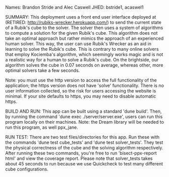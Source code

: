 Names: Brandon Stride and Alec Caswell
JHED: bstride1, acaswel1

SUMMARY:
This deployment uses a front end user interface deployed at (RETIRED: http://rubiks-wrecker.herokuapp.com/) 
to send the current state of a Rubik's cube to the solver. The solver then uses a system of algorithms to compute
a solution for the given Rubik's cube.
This algorithm does not take an optimal approach but rather mimics the approach of an experienced human solver.
This way, the user can use Rubik's Wrecker as an aid in learning to solve the Rubik's cube. This is contrary to
many online solvers that employ Kociemba's algorithm, which seemingly works magic and is not a realistic way for
a human to solve a Rubik's cube. On the brightside, our algorithm solves the cube in 0.07 seconds on average,
whereas other, more optimal solvers take a few seconds.

Note: you must use the http version to access the full functionality of the application; the https version does
not have 'solve' functionality. There is no user information collected, so the risk for users accessing the website is minimal.
If your site defaults to https, you may need to disable automatic https.

BUILD AND RUN:
This app can be built using a standard 'dune build'. Then, by running the command 'dune exec ./server/server.exe',
users can run this program locally on their machines. Note: the Dream library will be needed to run this program,
as well ppx_jane.

RUN TEST:
There are two test files/directories for this app. Run these with the commands 'dune test cube_tests' and
'dune test solver_tests'. They test the physical correctness of the cube and the solving algorithm respectively.
After running these two commands, you're free to run 'bisect-ppx-report html' and view the coverage report.
Please note that solver_tests takes about 45 seconds to run because we use Quickcheck to test many different
cube configurations.

